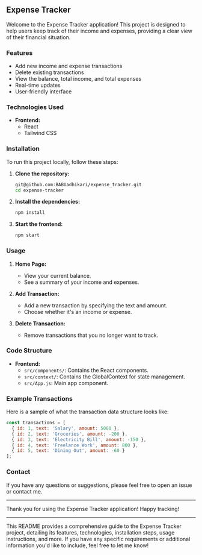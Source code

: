 ## Expense Tracker

Welcome to the Expense Tracker application! This project is designed to help users keep track of their income and expenses, providing a clear view of their financial situation.

### Features

- Add new income and expense transactions
- Delete existing transactions
- View the balance, total income, and total expenses
- Real-time updates
- User-friendly interface

### Technologies Used

- **Frontend:**
  - React
  - Tailwind CSS

### Installation

To run this project locally, follow these steps:

1. **Clone the repository:**

   ```sh
   git@github.com:BABUadhikari/expense_tracker.git
   cd expense-tracker
   ```

2. **Install the dependencies:**

   ```sh
   npm install
   ```

3. **Start the frontend:**

   ```sh
   npm start
   ```

### Usage

1. **Home Page:**
   - View your current balance.
   - See a summary of your income and expenses.

2. **Add Transaction:**
   - Add a new transaction by specifying the text and amount.
   - Choose whether it's an income or expense.

3. **Delete Transaction:**
   - Remove transactions that you no longer want to track.

### Code Structure

- **Frontend:**
  - `src/components/`: Contains the React components.
  - `src/context/`: Contains the GlobalContext for state management.
  - `src/App.js`: Main app component.

### Example Transactions

Here is a sample of what the transaction data structure looks like:

```javascript
const transactions = [
  { id: 1, text: 'Salary', amount: 5000 },
  { id: 2, text: 'Groceries', amount: -200 },
  { id: 3, text: 'Electricity Bill', amount: -150 },
  { id: 4, text: 'Freelance Work', amount: 800 },
  { id: 5, text: 'Dining Out', amount: -60 }
];
```

### Contact

If you have any questions or suggestions, please feel free to open an issue or contact me.

---

Thank you for using the Expense Tracker application! Happy tracking!

---

This README provides a comprehensive guide to the Expense Tracker project, detailing its features, technologies, installation steps, usage instructions, and more. If you have any specific requirements or additional information you'd like to include, feel free to let me know!
